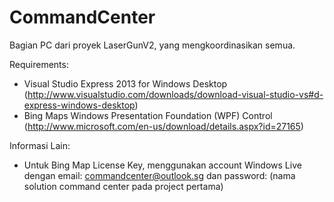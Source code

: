 CommandCenter
=============

Bagian PC dari proyek LaserGunV2, yang mengkoordinasikan semua.

Requirements:

* Visual Studio Express 2013 for Windows Desktop (http://www.visualstudio.com/downloads/download-visual-studio-vs#d-express-windows-desktop)
* Bing Maps Windows Presentation Foundation (WPF) Control (http://www.microsoft.com/en-us/download/details.aspx?id=27165)

Informasi Lain:
* Untuk Bing Map License Key, menggunakan account Windows Live dengan email: commandcenter@outlook.sg dan password: (nama solution command center pada project pertama)
